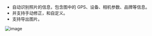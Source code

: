 - 自动识别照片的信息，包含图中的 GPS、设备、相机参数、品牌等信息。
- 并支持手动修正，和自定义。
- 支持导出图片。

![image](https://user-images.githubusercontent.com/11046969/179353093-0fbb9c33-f933-495b-a76d-eb9777d8f060.png)
